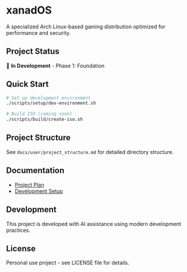 # xanadOS

A specialized Arch Linux-based gaming distribution optimized for performance and security.

## Project Status
🚧 **In Development** - Phase 1: Foundation

## Quick Start
```bash
# Set up development environment
./scripts/setup/dev-environment.sh

# Build ISO (coming soon)
./scripts/build/create-iso.sh
```

## Project Structure
See `docs/user/project_structure.md` for detailed directory structure.

## Documentation
- [Project Plan](docs/user/xanadOS_plan.md)
- [Development Setup](docs/development/setup.md)

## Development
This project is developed with AI assistance using modern development practices.

## License
Personal use project - see LICENSE file for details.
